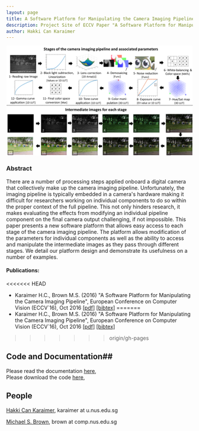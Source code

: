 ```yaml
---
layout: page
title: A Software Platform for Manipulating the Camera Imaging Pipeline
description: Project Site of ECCV Paper "A Software Platform for Manipulating the Camera Imaging Pipeline"
author: Hakki Can Karaimer
---
```

![](./image/Fig_02_pipeline_figure_final.png)

### Abstract ###
 There are a number of processing steps applied onboard a digital camera that collectively make up the camera imaging pipeline.   Unfortunately, the imaging pipeline is typically embedded in a camera's hardware making it difficult for researchers working on individual components to do so within the proper context of the full pipeline.  This not only hinders research, it makes evaluating the effects from modifying an individual pipeline component on the final camera output challenging, if not impossible.  This paper presents a new software platform that allows easy access to each stage of the camera imaging pipeline.   The platform allows modification of the parameters for individual components as well as the ability to access and manipulate the intermediate images as they pass through different stages.  We detail our platform design and demonstrate its usefulness on a number of examples.

#### Publications: ####
<<<<<<< HEAD
* Karaimer H.C., Brown M.S. (2016) "A Software Platform for Manipulating the Camera Imaging Pipeline", European Conference on Computer Vision (ECCV`16), Oct 2016 [[pdf]]() [[bibtex]](.\bib\karaimer_brown_ECCV16.bib) 
=======
* Karaimer H.C., Brown M.S. (2016) "A Software Platform for Manipulating the Camera Imaging Pipeline", European Conference on Computer Vision (ECCV`16), Oct 2016 [[pdf]]() [[bibtex]]()  

>>>>>>> origin/gh-pages
## Code and Documentation##

Please read the documentation [here](),   
Please download the code [here](),   

## People ##
[Hakki Can Karaimer](https://karaimer.github.io/), 	karaimer at u.nus.edu.sg

[Michael S. Brown](https://www.comp.nus.edu.sg/~brown/), 	brown at comp.nus.edu.sg
